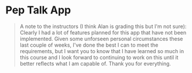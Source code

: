 # Pep Talk App


>A note to the instructors (I think Alan is grading this but I'm not sure): <br>
>Clearly I had a lot of features planned for this app that have not been implemented. Given some unforseen personal circumstances these last couple of weeks, I've done the best I can to meet the requirements, but I want you to know that I have learned so much in this course and I look forward to continuing to work on this until it better reflects what I am capable of. Thank you for everything.

